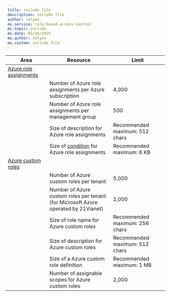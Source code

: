 ```yaml
---
 title: include file
 description: include file
 author: rolyon
 ms.service: role-based-access-control
 ms.topic: include
 ms.date: 02/26/2025
 ms.author: rolyon
 ms.custom: include file
---
```


| Area | Resource | Limit |
| --- | --- | --- |
| [Azure role assignments](../../articles/role-based-access-control/overview.md) |  |  |
|  | Number of Azure role assignments per Azure subscription | 4,000 |
|  | Number of Azure role assignments per management group | 500 |
|  | Size of description for Azure role assignments | Recommended maximum: 512 chars |
|  | Size of [condition](../../articles/role-based-access-control/conditions-overview.md) for Azure role assignments | Recommended maximum: 8 KB |
| [Azure custom roles](../../articles/role-based-access-control/custom-roles.md) |  |  |
|  | Number of Azure custom roles per tenant | 5,000 |
|  | Number of Azure custom roles per tenant<br/>(for Microsoft Azure operated by 21Vianet) | 2,000 |
|  | Size of role name for Azure custom roles | Recommended maximum: 256 chars |
|  | Size of description for Azure custom roles | Recommended maximum: 512 chars |
|  | Size of a Azure custom role definition | Recommended maximum: 1 MB |
|  | Number of assignable scopes for Azure custom roles | 2,000 |
